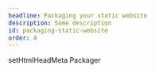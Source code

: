 ```yaml
---
headline: Packaging your static website
description: Some description
id: packaging-static-website
order: 4
---
```


setHtmlHeadMeta
Packager

